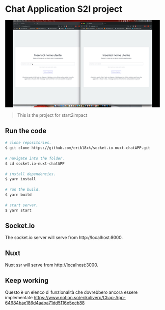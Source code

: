# Chat Application S2I project

![](ChatVideo.gif)

> This is the project for start2impact

## Run the code

``` bash
# clone repositories.
$ git clone https://github.com/erik18xk/socket.io-nuxt-chatAPP.git

# navigate into the folder.
$ cd socket.io-nuxt-chatAPP

# install dependencies.
$ yarn install

# run the build.
$ yarn build

# start server.
$ yarn start
```

## Socket.io

The socket.io server will serve from http://localhost:8000.

## Nuxt

Nuxt ssr will serve from http://localhost:3000.

## Keep working

Questo è un elenco di funzionalità che dovrebbero ancora essere implementate https://www.notion.so/erikolivero/Chap-App-64684bae186d4aaba71dd5116e5ecb88
